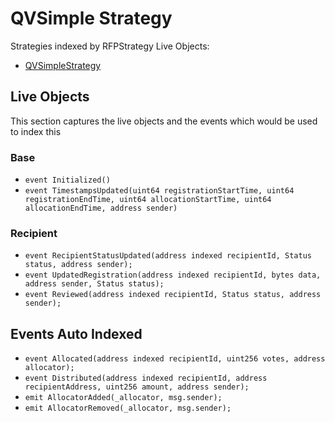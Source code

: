 # QVSimple Strategy

Strategies indexed by RFPStrategy Live Objects:
- [QVSimpleStrategy](https://github.com/allo-protocol/allo-v2/blob/main/contracts/strategies/qv-simple/QVSimpleStrategy.sol)

## Live Objects

This section captures the live objects and the events which would be used to index this

### Base

- `event Initialized()`
- `event TimestampsUpdated(uint64 registrationStartTime, uint64 registrationEndTime, uint64 allocationStartTime, uint64 allocationEndTime, address sender)`

### Recipient

- `event RecipientStatusUpdated(address indexed recipientId, Status status, address sender);`
- `event UpdatedRegistration(address indexed recipientId, bytes data, address sender, Status status);`
- `event Reviewed(address indexed recipientId, Status status, address sender);`


## Events Auto Indexed

- `event Allocated(address indexed recipientId, uint256 votes, address allocator);`
- `event Distributed(address indexed recipientId, address recipientAddress, uint256 amount, address sender);`
- `emit AllocatorAdded(_allocator, msg.sender);`
- `emit AllocatorRemoved(_allocator, msg.sender);`
